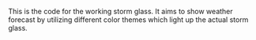 This is the code for the working storm glass. It aims to show weather forecast by utilizing different color themes which light up the actual storm glass.